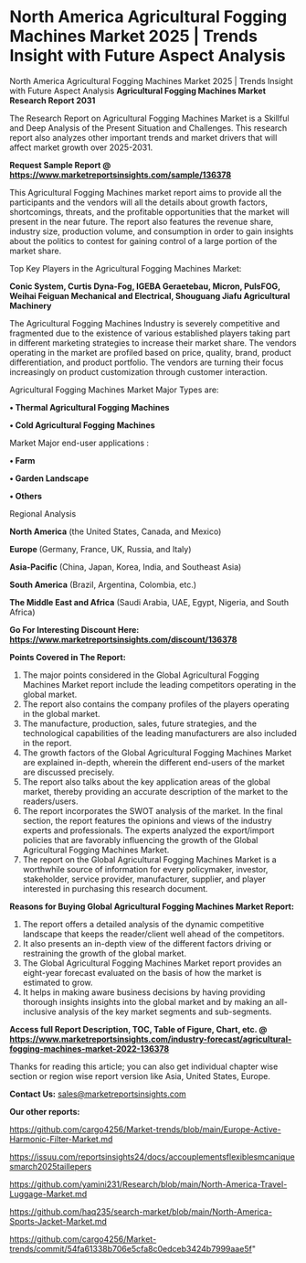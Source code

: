# North America Agricultural Fogging Machines Market 2025 | Trends Insight with Future Aspect Analysis
North America Agricultural Fogging Machines Market 2025 | Trends Insight with Future Aspect Analysis
<strong>Agricultural Fogging Machines Market Research Report 2031</strong>

The Research Report on Agricultural Fogging Machines Market is a Skillful and Deep Analysis of the Present Situation and Challenges. This research report also analyzes other important trends and market drivers that will affect market growth over 2025-2031.

<strong>Request Sample Report @ <a href=https://www.marketreportsinsights.com/sample/136378>https://www.marketreportsinsights.com/sample/136378</a></strong>

This Agricultural Fogging Machines market report aims to provide all the participants and the vendors will all the details about growth factors, shortcomings, threats, and the profitable opportunities that the market will present in the near future. The report also features the revenue share, industry size, production volume, and consumption in order to gain insights about the politics to contest for gaining control of a large portion of the market share.

Top Key Players in the Agricultural Fogging Machines Market:

<strong>Conic System, Curtis Dyna-Fog, IGEBA Geraetebau, Micron, PulsFOG, Weihai Feiguan Mechanical and Electrical, Shouguang Jiafu Agricultural Machinery</strong>

The Agricultural Fogging Machines Industry is severely competitive and fragmented due to the existence of various established players taking part in different marketing strategies to increase their market share. The vendors operating in the market are profiled based on price, quality, brand, product differentiation, and product portfolio. The vendors are turning their focus increasingly on product customization through customer interaction.

Agricultural Fogging Machines Market Major Types are:

<strong>• Thermal Agricultural Fogging Machines

• Cold Agricultural Fogging Machines</strong>

Market Major end-user applications :

<strong>• Farm

• Garden Landscape

• Others</strong>

Regional Analysis

</u><strong><b>North America</b></strong> (the United States, Canada, and Mexico)

<strong><b>Europe </b></strong>(Germany, France, UK, Russia, and Italy)

<strong><b>Asia-Pacific</b></strong> (China, Japan, Korea, India, and Southeast Asia)

<strong><b>South America</b></strong> (Brazil, Argentina, Colombia, etc.)

<strong><b>The Middle East and Africa</b></strong> (Saudi Arabia, UAE, Egypt, Nigeria, and South Africa)

<strong>Go For Interesting Discount Here: <a href=https://www.marketreportsinsights.com/discount/136378>https://www.marketreportsinsights.com/discount/136378</a></strong>

<strong>Points Covered in The Report:</strong>
<ol>
  <li>The major points considered in the Global Agricultural Fogging Machines Market report include the leading competitors operating in the global market.</li>
  <li>The report also contains the company profiles of the players operating in the global market.</li>
  <li>The manufacture, production, sales, future strategies, and the technological capabilities of the leading manufacturers are also included in the report.</li>
  <li>The growth factors of the Global Agricultural Fogging Machines Market are explained in-depth, wherein the different end-users of the market are discussed precisely.</li>
  <li>The report also talks about the key application areas of the global market, thereby providing an accurate description of the market to the readers/users.</li>
  <li>The report incorporates the SWOT analysis of the market. In the final section, the report features the opinions and views of the industry experts and professionals. The experts analyzed the export/import policies that are favorably influencing the growth of the Global Agricultural Fogging Machines Market.</li>
  <li>The report on the Global Agricultural Fogging Machines Market is a worthwhile source of information for every policymaker, investor, stakeholder, service provider, manufacturer, supplier, and player interested in purchasing this research document.</li>
</ol>
<strong>Reasons for Buying Global Agricultural Fogging Machines Market Report:</strong>

<ol>
  <li>The report offers a detailed analysis of the dynamic competitive landscape that keeps the reader/client well ahead of the competitors.</li>
  <li>It also presents an in-depth view of the different factors driving or restraining the growth of the global market.</li>
  <li>The Global Agricultural Fogging Machines Market report provides an eight-year forecast evaluated on the basis of how the market is estimated to grow.</li>
  <li>It helps in making aware business decisions by having providing thorough insights insights into the global market and by making an all-inclusive analysis of the key market segments and sub-segments.</li>
</ol>
<strong>Access full Report Description, TOC, Table of Figure, Chart, etc. @ <a href=https://www.marketreportsinsights.com/industry-forecast/agricultural-fogging-machines-market-2022-136378>https://www.marketreportsinsights.com/industry-forecast/agricultural-fogging-machines-market-2022-136378</a></strong>


Thanks for reading this article; you can also get individual chapter wise section or region wise report version like Asia, United States, Europe.

<strong>Contact Us:</strong>
sales@marketreportsinsights.com

<strong>Our other reports:</strong>

<a href=https://github.com/cargo4256/Market-trends/blob/main/Europe-Active-Harmonic-Filter-Market.md>https://github.com/cargo4256/Market-trends/blob/main/Europe-Active-Harmonic-Filter-Market.md</a>

<a href=https://issuu.com/reportsinsights24/docs/accouplementsflexiblesmcaniquesmarch2025taillepers>https://issuu.com/reportsinsights24/docs/accouplementsflexiblesmcaniquesmarch2025taillepers</a>

<a href=https://github.com/yamini231/Research/blob/main/North-America-Travel-Luggage-Market.md>https://github.com/yamini231/Research/blob/main/North-America-Travel-Luggage-Market.md</a>

<a href=https://github.com/haq235/search-market/blob/main/North-America-Sports-Jacket-Market.md>https://github.com/haq235/search-market/blob/main/North-America-Sports-Jacket-Market.md</a>

<a href=https://github.com/cargo4256/Market-trends/commit/54fa61338b706e5cfa8c0edceb3424b7999aae5f>https://github.com/cargo4256/Market-trends/commit/54fa61338b706e5cfa8c0edceb3424b7999aae5f</a>"
